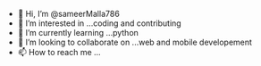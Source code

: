 - 👋 Hi, I’m @sameerMalla786
- 👀 I’m interested in ...coding and contributing
- 🌱 I’m currently learning ...python 
- 💞️ I’m looking to collaborate on ...web and mobile developement
- 📫 How to reach me ...

<!---
sameerMalla786/sameerMalla786 is a ✨ special ✨ repository because its `README.md` (this file) appears on your GitHub profile.
You can click the Preview link to take a look at your changes.
--->
